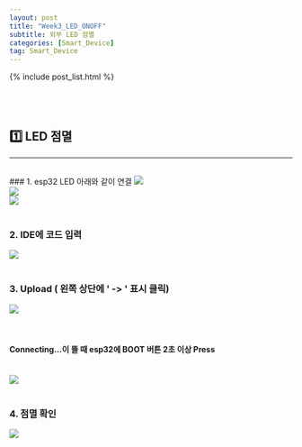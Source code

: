 ```yaml
---
layout: post
title: "Week3_LED_ONOFF"
subtitle: 외부 LED 점멸
categories: [Smart_Device]
tag: Smart_Device
---
```

{% include post_list.html %}
<br><br>
<br><br>


## 1️⃣ LED 점멸
<hr/>
<br>
### 1. esp32 LED 아래와 같이 연결
<img src = "https://user-images.githubusercontent.com/63178658/225839001-2ee7c373-f2dd-4877-ad98-9dfdb926ca34.jpg"/>
<br>
<img src = "https://user-images.githubusercontent.com/63178658/225839010-856dc734-318a-4a84-93fc-df248d9fde17.jpg"/>
<br>
<img src = "https://user-images.githubusercontent.com/63178658/225865738-1f1f1ef2-704a-43dc-98e4-f76a6b5607a2.png"/>
<br><br>


### 2. IDE에 코드 입력
<img src = "https://user-images.githubusercontent.com/63178658/225835691-25683ca3-7a2a-427f-a02a-55404845b31d.png"/>
<br><br>


### 3. Upload ( 왼쪽 상단에 ' -> ' 표시 클릭)
<img src = "https://user-images.githubusercontent.com/63178658/225835695-99b828ae-eabe-4347-aa7d-50cb6a8e3e26.png"/><br>
<br><br>
#### Connecting...이 뜰 때 esp32에 BOOT 버튼 2초 이상 Press
<br>
<img src="https://user-images.githubusercontent.com/63178658/223057014-c7f12fef-6238-4f56-9618-30a3d3888535.png"/>
<br><br>


### 4. 점멸 확인
<img src = "https://user-images.githubusercontent.com/63178658/225839106-4f4ec7e5-2892-4f31-a4cb-a120164033fb.gif"/>
<br>
<br><br><br>
